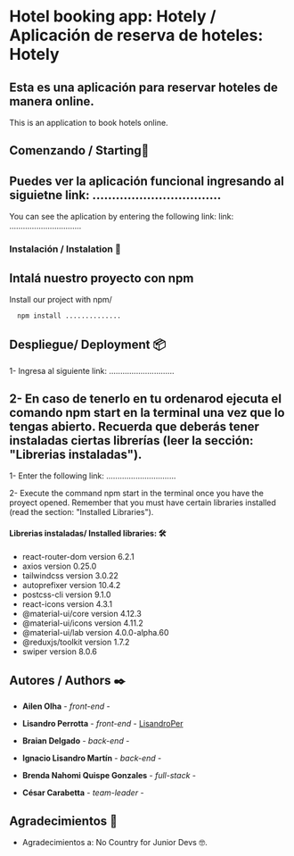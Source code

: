 # Hotel booking app: Hotely / Aplicación de reserva de hoteles: Hotely

Esta es una aplicación para reservar hoteles de manera online.
-------------------------------------------------------------------------------------------------------------------------------------
This is an application to book hotels online. 

## Comenzando / Starting🚀

Puedes ver la aplicación funcional ingresando al siguietne link: .................................
-------------------------------------------------------------------------------------------------------------------------------------
You can see the aplication by entering the following link: link: ................................ 





### Instalación / Instalation 🔧
Intalá nuestro proyecto con npm 
-----------------------------
Install our project with npm/ 

```bash
  npm install ..............
```

## Despliegue/ Deployment 📦

1- Ingresa al siguiente link: .............................
 
2- En caso de tenerlo en tu ordenarod ejecuta el comando npm start en la terminal una vez que lo tengas abierto. Recuerda que deberás tener instaladas ciertas librerías (leer la sección: "Librerias instaladas").
-------------------------------------------------------------------------------------------------------------------------------------
1- Enter the following link: ...............................

2- Execute the command npm start in the terminal once you have the proyect opened. Remember that you must have certain libraries installed (read the section: "Installed Libraries").
 

#### Librerias instaladas/ Installed libraries: 🛠️
* react-router-dom version 6.2.1
* axios version 0.25.0
* tailwindcss version 3.0.22
* autoprefixer version 10.4.2
* postcss-cli version 9.1.0
* react-icons version 4.3.1
* @material-ui/core version 4.12.3
* @material-ui/icons version 4.11.2
* @material-ui/lab version 4.0.0-alpha.60
* @reduxjs/toolkit version 1.7.2
* swiper version 8.0.6


## Autores / Authors ✒️

* **Ailen Olha** - *front-end* - []()
* **Lisandro Perrotta** - *front-end* - [LisandroPer](https://github.com/LisandroPer)
* **Braian Delgado** - *back-end* - []()
* **Ignacio Lisandro Martín** - *back-end* - []()
* **Brenda Nahomi Quispe Gonzales** - *full-stack* - []()

* **César Carabetta** - *team-leader* - []()


## Agradecimientos 🎁


* Agradecimientos a: No Country for Junior Devs 🤓.


